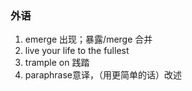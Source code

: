 ### 外语

1. emerge 出现；暴露/merge 合并
2. live your life to the fullest
3. trample on 践踏
4. paraphrase意译，（用更简单的话）改述
